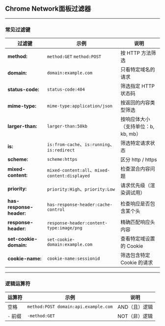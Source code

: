 ## Chrome Network面板过滤器


---

### 常见过滤键

| 过滤键                   | 示例                                           | 说明                                |
| ------------------------ | ---------------------------------------------- | ----------------------------------- |
| **method:**              | `method:GET` `method:POST`                     | 按 HTTP 方法筛选                    |
| **domain:**              | `domain:example.com`                           | 只看特定域名的请求                  |
| **status-code:**         | `status-code:404`                              | 筛选指定 HTTP 状态码                |
| **mime-type:**           | `mime-type:application/json`                   | 按返回的内容类型筛选                |
| **larger-than:**         | `larger-than:50kb`                             | 按响应体大小（支持单位：b, kb, mb） |
| **is:**                  | `is:from-cache`、`is:running`、`is:redirect`   | 筛选特定请求状态                    |
| **scheme:**              | `scheme:https`                                 | 区分 http / https                   |
| **mixed-content:**       | `mixed-content:all`、`mixed-content:displayed` | 检查混合内容问题                    |
| **priority:**            | `priority:High`、`priority:Low`                | 请求优先级（渲染调试用）            |
| **has-response-header:** | `has-response-header:cache-control`            | 检查响应是否包含某个头              |
| **response-header:**     | `response-header:content-type:image/png`       | 精确匹配响应头内容                  |
| **set-cookie-domain:**   | `set-cookie-domain:example.com`                | 查看特定域设置的 Cookie             |
| **cookie-name:**         | `cookie-name:sessionid`                        | 筛选包含特定 Cookie 的请求          |

---

### 逻辑运算符

| 运算符   | 示例                                 | 说明          |
| -------- | ------------------------------------ | ------------- |
| 空格     | `method:POST domain:api.example.com` | AND（且）逻辑 |
| `-` 前缀 | `-method:GET`                        | NOT（非）逻辑 |
